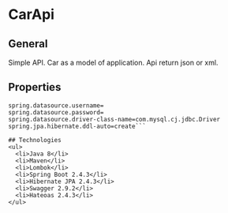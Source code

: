 # CarApi
## General
Simple API. Car as a model of application. Api return json or xml.

## Properties
```spring.datasource.url=
spring.datasource.username=
spring.datasource.password=
spring.datasource.driver-class-name=com.mysql.cj.jdbc.Driver
spring.jpa.hibernate.ddl-auto=create```

## Technologies
<ul>
  <li>Java 8</li>
  <li>Maven</li>
  <li>Lombok</li>
  <li>Spring Boot 2.4.3</li>
  <li>Hibernate JPA 2.4.3</li>
  <li>Swagger 2.9.2</li>
  <li>Hateoas 2.4.3</li>
</ul>
